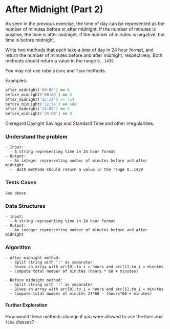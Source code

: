 # After Midnight (Part 2)

As seen in the previous exercise, the time of day can be represented as the number of minutes before or after midnight. If the number of minutes is positive, the time is after midnight. If the number of minutes is negative, the time is before midnight.

Write two methods that each take a time of day in 24 hour format, and return the number of minutes before and after midnight, respectively. Both methods should return a value in the range `0..1439`.

You may not use ruby's `Date` and `Time` methods.

Examples:

```ruby
after_midnight('00:00') == 0
before_midnight('00:00') == 0
after_midnight('12:34') == 754
before_midnight('12:34') == 686
after_midnight('24:00') == 0
before_midnight('24:00') == 0
```

Disregard Daylight Savings and Standard Time and other irregularities.

### Understand the problem

```
- Input:
  - A string representing time in 24 hour format
- Output:
  - An integer representing number of minutes before and after midnight
  -  Both methods should return a value in the range 0..1439
```

### Tests Cases

```
See above
```

### Data Structures

```
- Input:
  - A string representing time in 24 hour format
- Output:
  - An integer representing number of minutes before and after midnight
```

### Algorithm

```
- After midnight method:
  - Split string with ':' as separator
  - Gives an array with arr[0].to_i = hours and arr[1].to_i = minutes
  - Compute total number of minutes (hours * 60 + minutes)

- Before midnight method:
  - Split string with ':' as separator
  - Gives an array with arr[0].to_i = hours and arr[1].to_i = minutes
  - Compute total number of minutes 24*60 - (hours*60 + minutes)
```

#### Further Exploration

How would these methods change if you were allowed to use the `Date` and `Time` classes?